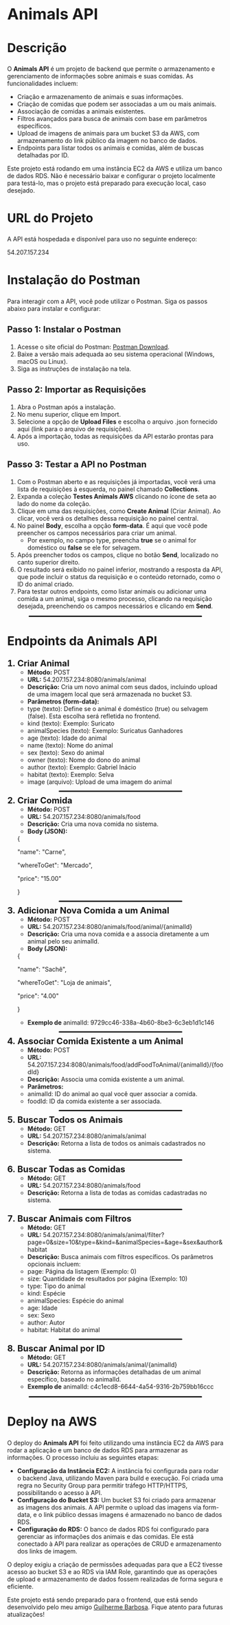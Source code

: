 <h1 style="font-weight: bold; font-size: 36px;">Animals API</h1>

<h2 style="font-weight: bold; font-size: 28px;">Descrição</h2>
<p style="font-size: 14px;">O <b>Animals API</b> é um projeto de backend que permite o armazenamento e gerenciamento de informações sobre animais e suas comidas. As funcionalidades incluem:</p>
<ul style="font-size: 14px;">
  <li>Criação e armazenamento de animais e suas informações.</li>
  <li>Criação de comidas que podem ser associadas a um ou mais animais.</li>
  <li>Associação de comidas a animais existentes.</li>
  <li>Filtros avançados para busca de animais com base em parâmetros específicos.</li>
  <li>Upload de imagens de animais para um bucket S3 da AWS, com armazenamento do link público da imagem no banco de dados.</li>
  <li>Endpoints para listar todos os animais e comidas, além de buscas detalhadas por ID.</li>
</ul>
<p style="font-size: 14px;">Este projeto está rodando em uma instância EC2 da AWS e utiliza um banco de dados RDS. Não é necessário baixar e configurar o projeto localmente para testá-lo, mas o projeto está preparado para execução local, caso desejado.</p>

<h2 style="font-weight: bold; font-size: 28px;">URL do Projeto</h2>
<p style="font-size: 14px;">A API está hospedada e disponível para uso no seguinte endereço:</p>

<p style="font-size: 14px;">54.207.157.234</p>

<h2 style="font-weight: bold; font-size: 28px;">Instalação do Postman</h2>
<p style="font-size: 14px;">Para interagir com a API, você pode utilizar o Postman. Siga os passos abaixo para instalar e configurar:</p>

<h3 style="font-weight: bold; font-size: 20px;">Passo 1: Instalar o Postman</h3>
<ol style="font-size: 14px;">
<li>Acesse o site oficial do Postman: <a href="https://www.postman.com/downloads/">Postman Download</a>.</li>
<li>Baixe a versão mais adequada ao seu sistema operacional (Windows, macOS ou Linux).</li>
<li>Siga as instruções de instalação na tela.</li>
</ol>

<h3 style="font-weight: bold; font-size: 20px;">Passo 2: Importar as Requisições</h3>
<ol style="font-size: 14px;">
<li>Abra o Postman após a instalação.</li>
<li>No menu superior, clique em Import.</li>
<li>Selecione a opção de <b>Upload Files</b> e escolha o arquivo .json fornecido aqui (link para o arquivo de requisições).</li>
<li>Após a importação, todas as requisições da API estarão prontas para uso.</li>
</ol>

<h3 style="font-weight: bold; font-size: 20px;">Passo 3: Testar a API no Postman</h3>
<ol style="font-size: 14px;">
<li>Com o Postman aberto e as requisições já importadas, você verá uma lista de requisições à esquerda, no painel chamado <b>Collections</b>.</li>
<li>Expanda a coleção <b>Testes Animals AWS</b> clicando no ícone de seta ao lado do nome da coleção.</li>
<li>Clique em uma das requisições, como <b>Create Animal</b> (Criar Animal). Ao clicar, você verá os detalhes dessa requisição no painel central.</li>
<li>No painel <b>Body</b>, escolha a opção <b>form-data</b>. É aqui que você pode preencher os campos necessários para criar um animal.
<ul><li>Por exemplo, no campo type, preencha <b>true</b> se o animal for doméstico ou <b>false</b> se ele for selvagem.</li></ul></li>
<li>Após preencher todos os campos, clique no botão <b>Send</b>, localizado no canto superior direito.</li>
<li>O resultado será exibido no painel inferior, mostrando a resposta da API, que pode incluir o status da requisição e o conteúdo retornado, como o ID do animal criado.</li>
<li>Para testar outros endpoints, como listar animais ou adicionar uma comida a um animal, siga o mesmo processo, clicando na requisição desejada, preenchendo os campos necessários e clicando em <b>Send</b>.</li>
</ol>

<hr style="width: 80%; height: 3px; margin: 12px auto 8px auto; border-radius: 3px;">

<h2 style="font-weight: bold; font-size: 28px;">Endpoints da Animals API</h2>

<ol>
<li style="font-weight: bold; font-size: 20px;">Criar Animal
<ul style="font-weight: normal; font-size: 14px;"><li><b>Método:</b> POST</li>
<li><b>URL:</b> 54.207.157.234:8080/animals/animal</li>
<li><b>Descrição:</b> Cria um novo animal com seus dados, incluindo upload de uma imagem local que será armazenada no bucket S3.</li>
<li><b>Parâmetros (form-data):</b></li>
    <li>type (texto): Define se o animal é doméstico (true) ou selvagem (false). Esta escolha será refletida no frontend.</li>
    <li>kind (texto): Exemplo: Suricato</li>
    <li>animalSpecies (texto): Exemplo: Suricatus Ganhadores</li>
    <li>age (texto): Idade do animal</li>
    <li>name (texto): Nome do animal</li>
    <li>sex (texto): Sexo do animal</li>
    <li>owner (texto): Nome do dono do animal</li>
    <li>author (texto): Exemplo: Gabriel Inácio</li>
    <li>habitat (texto): Exemplo: Selva</li>
    <li>image (arquivo): Upload de uma imagem do animal</li></ul></li>

<hr style="width: 60%; height: 3px; margin: 12px auto 8px auto; border-radius: 3px;">

<li style="font-weight: bold; font-size: 20px;">Criar Comida
<ul style="font-weight: normal; font-size: 14px;"><li><b>Método:</b> POST</li>
<li><b>URL:</b> 54.207.157.234:8080/animals/food</li>
<li><b>Descrição:</b> Cria uma nova comida no sistema.</li>
<li><b>Body (JSON):</b></li></ul></li>
{
  <p>"name": "Carne",</p>
  <p>"whereToGet": "Mercado",</p>
  <p>"price": "15.00"</p>
}

<hr style="width: 60%; height: 3px; margin: 12px auto 8px auto; border-radius: 3px;">

<li style="font-weight: bold; font-size: 20px;">Adicionar Nova Comida a um Animal
<ul style="font-weight: normal; font-size: 14px;"><li><b>Método:</b> POST</li>
<li><b>URL:</b> 54.207.157.234:8080/animals/food/animal/{animalId}</li>
<li><b>Descrição:</b> Cria uma nova comida e a associa diretamente a um animal pelo seu animalId.</li>
<li><b>Body (JSON):</b></li></ul></li>
{
  <p>"name": "Sachê",</p>
  <p>"whereToGet": "Loja de animais",</p>
  <p>"price": "4.00"</p>
}

<ul><li style="font-weight: normal; font-size: 14px;"><b>Exemplo de</b> animalId: 9729cc46-338a-4b60-8be3-6c3eb1d1c146</li></ul>

<hr style="width: 60%; height: 3px; margin: 12px auto 8px auto; border-radius: 3px;">

<li style="font-weight: bold; font-size: 20px;">Associar Comida Existente a um Animal
<ul style="font-weight: normal; font-size: 14px;"><li><b>Método:</b> POST</li>
<li><b>URL:</b> 54.207.157.234:8080/animals/food/addFoodToAnimal/{animalId}/{foodId}</li>
<li><b>Descrição:</b> Associa uma comida existente a um animal.</li>
<li><b>Parâmetros:</b></li>
    <li>animalId: ID do animal ao qual você quer associar a comida.</li>
    <li>foodId: ID da comida existente a ser associada.</li></ul></li>

<hr style="width: 60%; height: 3px; margin: 12px auto 8px auto; border-radius: 3px;">

<li style="font-weight: bold; font-size: 20px;">Buscar Todos os Animais
<ul style="font-weight: normal; font-size: 14px;"><li><b>Método:</b> GET</li>
<li><b>URL:</b> 54.207.157.234:8080/animals/animal</li>
<li><b>Descrição:</b> Retorna a lista de todos os animais cadastrados no sistema.</li></ul></li>

<hr style="width: 60%; height: 3px; margin: 12px auto 8px auto; border-radius: 3px;">

<li style="font-weight: bold; font-size: 20px;">Buscar Todas as Comidas
<ul style="font-weight: normal; font-size: 14px;"><li><b>Método:</b> GET</li>
<li><b>URL:</b> 54.207.157.234:8080/animals/food</li>
<li><b>Descrição:</b> Retorna a lista de todas as comidas cadastradas no sistema.</li></ul></li>

<hr style="width: 60%; height: 3px; margin: 12px auto 8px auto; border-radius: 3px;">

<li style="font-weight: bold; font-size: 20px;">Buscar Animais com Filtros
<ul style="font-weight: normal; font-size: 14px;"><li><b>Método:</b> GET</li>
<li><b>URL:</b> 54.207.157.234:8080/animals/animal/filter?page=0&size=10&type=&kind=&animalSpecies=&age=&sex&author&habitat</li>
<li><b>Descrição:</b> Busca animais com filtros específicos. Os parâmetros opcionais incluem:</li>
    <li>page: Página da listagem (Exemplo: 0)</li>
    <li>size: Quantidade de resultados por página (Exemplo: 10)</li>
    <li>type: Tipo do animal</li>
    <li>kind: Espécie</li>
    <li>animalSpecies: Espécie do animal</li>
    <li>age: Idade</li>
    <li>sex: Sexo</li>
    <li>author: Autor</li>
    <li>habitat: Habitat do animal</li></ul></li>

<hr style="width: 60%; height: 3px; margin: 12px auto 8px auto; border-radius: 3px;">

<li style="font-weight: bold; font-size: 20px;">Buscar Animal por ID
<ul style="font-weight: normal; font-size: 14px;"><li><b>Método:</b> GET</li>
<li><b>URL:</b> 54.207.157.234:8080/animals/animal/{animalId}</li>
<li><b>Descrição:</b> Retorna as informações detalhadas de um animal específico, baseado no animalId.</li>
<li><b>Exemplo de</b> animalId: c4c1ecd8-6644-4a54-9316-2b759bb16ccc</li></ul></li>
</ol>

<hr style="width: 80%; height: 3px; margin: 12px auto 8px auto; border-radius: 3px;">

<h2 style="font-weight: bold; font-size: 28px;">Deploy na AWS</h2>
<p style="font-size: 14px;">O deploy do <b>Animals API</b> foi feito utilizando uma instância EC2 da AWS para rodar a aplicação e um banco de dados RDS para armazenar as informações. O processo incluiu as seguintes etapas:</p>
<ul style="font-size: 14px;">
  <li><b>Configuração da Instância EC2:</b> A instância foi configurada para rodar o backend Java, utilizando Maven para build e execução. Foi criada uma regra no Security Group para permitir tráfego HTTP/HTTPS, possibilitando o acesso à API.</li>

  <li><b>Configuração do Bucket S3:</b> Um bucket S3 foi criado para armazenar as imagens dos animais. A API permite o upload das imagens via form-data, e o link público dessas imagens é armazenado no banco de dados RDS.</li>

  <li><b>Configuração do RDS:</b> O banco de dados RDS foi configurado para gerenciar as informações dos animais e das comidas. Ele está conectado à API para realizar as operações de CRUD e armazenamento dos links de imagem.</li>
</ul>
<p style="font-size: 14px;">O deploy exigiu a criação de permissões adequadas para que a EC2 tivesse acesso ao bucket S3 e ao RDS via IAM Role, garantindo que as operações de upload e armazenamento de dados fossem realizadas de forma segura e eficiente.</p>

<p style="font-size: 14px;">Este projeto está sendo preparado para o frontend, que está sendo desenvolvido pelo meu amigo <a href="https://github.com/guiisbarbosa">Guilherme Barbosa</a>. Fique atento para futuras atualizações!</p>
